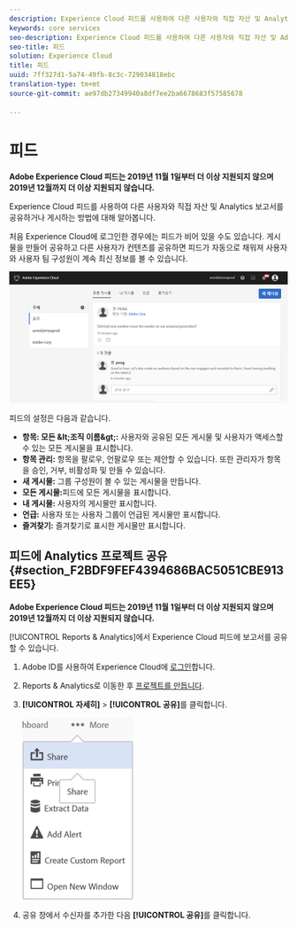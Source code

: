```yaml
---
description: Experience Cloud 피드를 사용하여 다른 사용자와 직접 자산 및 Analytics 보고서를 공유하거나 게시하는 방법에 대해 알아봅니다.
keywords: core services
seo-description: Experience Cloud 피드를 사용하여 다른 사용자와 직접 자산 및 Adobe Analytics 보고서를 공유하거나 게시하는 방법에 대해 알아봅니다.
seo-title: 피드
solution: Experience Cloud
title: 피드
uuid: 7ff327d1-5a74-49fb-8c3c-729034818ebc
translation-type: tm+mt
source-git-commit: ae97db27349940a8df7ee2ba6678683f57585678

---
```



# 피드

**Adobe Experience Cloud 피드는 2019년 11월 1일부터 더 이상 지원되지 않으며 2019년 12월까지 더 이상 지원되지 않습니다.**

Experience Cloud 피드를 사용하여 다른 사용자와 직접 자산 및 Analytics 보고서를 공유하거나 게시하는 방법에 대해 알아봅니다.

처음 Experience Cloud에 로그인한 경우에는 피드가 비어 있을 수도 있습니다. 게시물을 만들어 공유하고 다른 사용자가 컨텐츠를 공유하면 피드가 자동으로 채워져 사용자와 사용자 팀 구성원이 계속 최신 정보를 볼 수 있습니다.

![](assets/posts.png)

피드의 설정은 다음과 같습니다.

* **항목: 모든 \&lt;조직 이름\&gt;:** 사용자와 공유된 모든 게시물 및 사용자가 액세스할 수 있는 모든 게시물을 표시합니다.
* **항목 관리:** 항목을 팔로우, 언팔로우 또는 제안할 수 있습니다. 또한 관리자가 항목을 승인, 거부, 비활성화 및 만들 수 있습니다.
* **새 게시물:** 그룹 구성원이 볼 수 있는 게시물을 만듭니다.
* **모든 게시물:**&#x200B;피드에 모든 게시물을 표시합니다.
* **내 게시물:** 사용자의 게시물만 표시합니다.
* **언급:** 사용자 또는 사용자 그룹이 언급된 게시물만 표시합니다.
* **즐겨찾기:** 즐겨찾기로 표시한 게시물만 표시합니다.

## 피드에 Analytics 프로젝트 공유 {#section_F2BDF9FEF4394686BAC5051CBE913EE5}

**Adobe Experience Cloud 피드는 2019년 11월 1일부터 더 이상 지원되지 않으며 2019년 12월까지 더 이상 지원되지 않습니다.**

[!UICONTROL Reports &amp; Analytics]에서 Experience Cloud 피드에 보고서를 공유할 수 있습니다.

1. Adobe ID를 사용하여 Experience Cloud에 [로그인](admin-getting-started/getting-started-experience-cloud.md#topic_AC564B6795334DE39359ADD87F52F2E0)합니다.

1. Reports &amp; Analytics로 이동한 후 [프로젝트를 만듭니다](https://docs.adobe.com/content/help/en/analytics/analyze/analysis-workspace/build-workspace-project/freeform-overview.html).

1. **[!UICONTROL 자세히]** &gt; **[!UICONTROL 공유]**&#x200B;를 클릭합니다.

   ![](assets/share_report.png)

1. 공유 창에서 수신자를 추가한 다음 **[!UICONTROL 공유]**&#x200B;를 클릭합니다.
